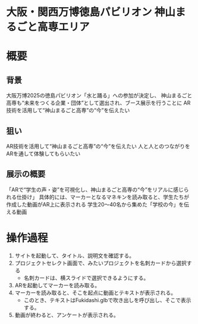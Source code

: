 # 大阪・関西万博徳島パビリオン 神山まるごと高専エリア

# 概要
## 背景
大阪万博2025の徳島パビリオン「水と踊る」への参加が決定し、
神山まるごと高専も“未来をつくる企業・団体”として選出され、ブース展示を行うことに
AR技術を活用して“神山まるごと高専”の“今”を伝えたい

## 狙い
AR技術を活用して“神山まるごと高専”の“今”を伝えたい
人と人とのつながりをARを通して体験してもらいたい

## 展示の概要
「ARで“学生の声・姿”を可視化し、神山まるごと高専の“今”をリアルに感じられる仕掛け」
具体的には、マーカーとなるマネキンを読み取ると、学生たちが作成した動画がAR上に表示される
学生20～40名から集めた「学校の今」を伝える動画

# 操作過程

1. サイトを起動して、タイトル、説明文を確認する。
2. プロジェクトセレクト画面で、みたいプロジェクトを名刺カードから選択する
    - 名刺カードは、横スライドで選択できるようにする。
3. ARを起動してマーカーを読み取る。
4. マーカーを読み取ると、そこを起点に動画とテキストが表示される。
    - このとき、テキストはFukidashi.glbで吹き出しを呼び出し、そこで表示する。
5. 動画が終わると、アンケートが表示される。
